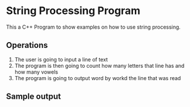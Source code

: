 # String Processing Program
This a C++ Program to show examples on how to use string processing.

## Operations
1. The user is going to input a line of text
1. The program is then going to count how many letters that line has and how many vowels
1. The program is going to output word by workd the line that was read

## Sample output

